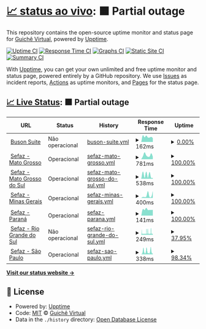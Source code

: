 # [📈 status ao vivo](https://guichevirtual.github.io/statuspage): <!--live status--> **🟧 Partial outage**

This repository contains the open-source uptime monitor and status page for [Guichê Virtual](https://www.guichevirtual.com.br), powered by [Upptime](https://github.com/upptime/upptime).

[![Uptime CI](https://github.com/guichevirtual/statuspage/workflows/Uptime%20CI/badge.svg)](https://github.com/guichevirtual/statuspage/actions?query=workflow%3A%22Uptime+CI%22)
[![Response Time CI](https://github.com/guichevirtual/statuspage/workflows/Response%20Time%20CI/badge.svg)](https://github.com/guichevirtual/statuspage/actions?query=workflow%3A%22Response+Time+CI%22)
[![Graphs CI](https://github.com/guichevirtual/statuspage/workflows/Graphs%20CI/badge.svg)](https://github.com/guichevirtual/statuspage/actions?query=workflow%3A%22Graphs+CI%22)
[![Static Site CI](https://github.com/guichevirtual/statuspage/workflows/Static%20Site%20CI/badge.svg)](https://github.com/guichevirtual/statuspage/actions?query=workflow%3A%22Static+Site+CI%22)
[![Summary CI](https://github.com/guichevirtual/statuspage/workflows/Summary%20CI/badge.svg)](https://github.com/guichevirtual/statuspage/actions?query=workflow%3A%22Summary+CI%22)

With [Upptime](https://upptime.js.org), you can get your own unlimited and free uptime monitor and status page, powered entirely by a GitHub repository. We use [Issues](https://github.com/guichevirtual/statuspage/issues) as incident reports, [Actions](https://github.com/guichevirtual/statuspage/actions) as uptime monitors, and [Pages](https://guichevirtual.github.io/statuspage) for the status page.

## [📈 Live Status](https://demo.upptime.js.org): <!--live status--> **🟧 Partial outage**

<!--start: status pages-->
<!-- This summary is generated by Upptime (https://github.com/upptime/upptime) -->
<!-- Do not edit this manually, your changes will be overwritten -->
<!-- prettier-ignore -->
| URL | Status | History | Response Time | Uptime |
| --- | ------ | ------- | ------------- | ------ |
| <img alt="" src="https://icons.duckduckgo.com/ip3/buson.com.br.ico" height="13"> [Buson Suite](https://buson.com.br/suite) | Não operacional | [buson-suite.yml](https://github.com/guichevirtual/statuspage/commits/HEAD/history/buson-suite.yml) | <details><summary><img alt="Response time graph" src="./graphs/buson-suite/response-time-week.png" height="20"> 162ms</summary><br><a href="https://status.buson.com.br/history/buson-suite"><img alt="Response time 224" src="https://img.shields.io/endpoint?url=https%3A%2F%2Fraw.githubusercontent.com%2Fguichevirtual%2Fstatuspage%2FHEAD%2Fapi%2Fbuson-suite%2Fresponse-time.json"></a><br><a href="https://status.buson.com.br/history/buson-suite"><img alt="24-hour response time 126" src="https://img.shields.io/endpoint?url=https%3A%2F%2Fraw.githubusercontent.com%2Fguichevirtual%2Fstatuspage%2FHEAD%2Fapi%2Fbuson-suite%2Fresponse-time-day.json"></a><br><a href="https://status.buson.com.br/history/buson-suite"><img alt="7-day response time 162" src="https://img.shields.io/endpoint?url=https%3A%2F%2Fraw.githubusercontent.com%2Fguichevirtual%2Fstatuspage%2FHEAD%2Fapi%2Fbuson-suite%2Fresponse-time-week.json"></a><br><a href="https://status.buson.com.br/history/buson-suite"><img alt="30-day response time 197" src="https://img.shields.io/endpoint?url=https%3A%2F%2Fraw.githubusercontent.com%2Fguichevirtual%2Fstatuspage%2FHEAD%2Fapi%2Fbuson-suite%2Fresponse-time-month.json"></a><br><a href="https://status.buson.com.br/history/buson-suite"><img alt="1-year response time 226" src="https://img.shields.io/endpoint?url=https%3A%2F%2Fraw.githubusercontent.com%2Fguichevirtual%2Fstatuspage%2FHEAD%2Fapi%2Fbuson-suite%2Fresponse-time-year.json"></a></details> | <details><summary><a href="https://status.buson.com.br/history/buson-suite">0.00%</a></summary><a href="https://status.buson.com.br/history/buson-suite"><img alt="All-time uptime 3.28%" src="https://img.shields.io/endpoint?url=https%3A%2F%2Fraw.githubusercontent.com%2Fguichevirtual%2Fstatuspage%2FHEAD%2Fapi%2Fbuson-suite%2Fuptime.json"></a><br><a href="https://status.buson.com.br/history/buson-suite"><img alt="24-hour uptime 0.00%" src="https://img.shields.io/endpoint?url=https%3A%2F%2Fraw.githubusercontent.com%2Fguichevirtual%2Fstatuspage%2FHEAD%2Fapi%2Fbuson-suite%2Fuptime-day.json"></a><br><a href="https://status.buson.com.br/history/buson-suite"><img alt="7-day uptime 0.00%" src="https://img.shields.io/endpoint?url=https%3A%2F%2Fraw.githubusercontent.com%2Fguichevirtual%2Fstatuspage%2FHEAD%2Fapi%2Fbuson-suite%2Fuptime-week.json"></a><br><a href="https://status.buson.com.br/history/buson-suite"><img alt="30-day uptime 0.00%" src="https://img.shields.io/endpoint?url=https%3A%2F%2Fraw.githubusercontent.com%2Fguichevirtual%2Fstatuspage%2FHEAD%2Fapi%2Fbuson-suite%2Fuptime-month.json"></a><br><a href="https://status.buson.com.br/history/buson-suite"><img alt="1-year uptime 3.72%" src="https://img.shields.io/endpoint?url=https%3A%2F%2Fraw.githubusercontent.com%2Fguichevirtual%2Fstatuspage%2FHEAD%2Fapi%2Fbuson-suite%2Fuptime-year.json"></a></details>
| <img alt="" src="https://icons.duckduckgo.com/ip3/onboardapi.guichepass.com.br.ico" height="13"> [Sefaz - Mato Grosso](https://onboardapi.guichepass.com.br/sefaz?code=5) | Operacional | [sefaz-mato-grosso.yml](https://github.com/guichevirtual/statuspage/commits/HEAD/history/sefaz-mato-grosso.yml) | <details><summary><img alt="Response time graph" src="./graphs/sefaz-mato-grosso/response-time-week.png" height="20"> 781ms</summary><br><a href="https://status.buson.com.br/history/sefaz-mato-grosso"><img alt="Response time 1677" src="https://img.shields.io/endpoint?url=https%3A%2F%2Fraw.githubusercontent.com%2Fguichevirtual%2Fstatuspage%2FHEAD%2Fapi%2Fsefaz-mato-grosso%2Fresponse-time.json"></a><br><a href="https://status.buson.com.br/history/sefaz-mato-grosso"><img alt="24-hour response time 494" src="https://img.shields.io/endpoint?url=https%3A%2F%2Fraw.githubusercontent.com%2Fguichevirtual%2Fstatuspage%2FHEAD%2Fapi%2Fsefaz-mato-grosso%2Fresponse-time-day.json"></a><br><a href="https://status.buson.com.br/history/sefaz-mato-grosso"><img alt="7-day response time 781" src="https://img.shields.io/endpoint?url=https%3A%2F%2Fraw.githubusercontent.com%2Fguichevirtual%2Fstatuspage%2FHEAD%2Fapi%2Fsefaz-mato-grosso%2Fresponse-time-week.json"></a><br><a href="https://status.buson.com.br/history/sefaz-mato-grosso"><img alt="30-day response time 826" src="https://img.shields.io/endpoint?url=https%3A%2F%2Fraw.githubusercontent.com%2Fguichevirtual%2Fstatuspage%2FHEAD%2Fapi%2Fsefaz-mato-grosso%2Fresponse-time-month.json"></a><br><a href="https://status.buson.com.br/history/sefaz-mato-grosso"><img alt="1-year response time 1656" src="https://img.shields.io/endpoint?url=https%3A%2F%2Fraw.githubusercontent.com%2Fguichevirtual%2Fstatuspage%2FHEAD%2Fapi%2Fsefaz-mato-grosso%2Fresponse-time-year.json"></a></details> | <details><summary><a href="https://status.buson.com.br/history/sefaz-mato-grosso">100.00%</a></summary><a href="https://status.buson.com.br/history/sefaz-mato-grosso"><img alt="All-time uptime 90.50%" src="https://img.shields.io/endpoint?url=https%3A%2F%2Fraw.githubusercontent.com%2Fguichevirtual%2Fstatuspage%2FHEAD%2Fapi%2Fsefaz-mato-grosso%2Fuptime.json"></a><br><a href="https://status.buson.com.br/history/sefaz-mato-grosso"><img alt="24-hour uptime 100.00%" src="https://img.shields.io/endpoint?url=https%3A%2F%2Fraw.githubusercontent.com%2Fguichevirtual%2Fstatuspage%2FHEAD%2Fapi%2Fsefaz-mato-grosso%2Fuptime-day.json"></a><br><a href="https://status.buson.com.br/history/sefaz-mato-grosso"><img alt="7-day uptime 100.00%" src="https://img.shields.io/endpoint?url=https%3A%2F%2Fraw.githubusercontent.com%2Fguichevirtual%2Fstatuspage%2FHEAD%2Fapi%2Fsefaz-mato-grosso%2Fuptime-week.json"></a><br><a href="https://status.buson.com.br/history/sefaz-mato-grosso"><img alt="30-day uptime 97.24%" src="https://img.shields.io/endpoint?url=https%3A%2F%2Fraw.githubusercontent.com%2Fguichevirtual%2Fstatuspage%2FHEAD%2Fapi%2Fsefaz-mato-grosso%2Fuptime-month.json"></a><br><a href="https://status.buson.com.br/history/sefaz-mato-grosso"><img alt="1-year uptime 86.21%" src="https://img.shields.io/endpoint?url=https%3A%2F%2Fraw.githubusercontent.com%2Fguichevirtual%2Fstatuspage%2FHEAD%2Fapi%2Fsefaz-mato-grosso%2Fuptime-year.json"></a></details>
| <img alt="" src="https://icons.duckduckgo.com/ip3/onboardapi.guichepass.com.br.ico" height="13"> [Sefaz - Mato Grosso do Sul](https://onboardapi.guichepass.com.br/sefaz?code=4) | Operacional | [sefaz-mato-grosso-do-sul.yml](https://github.com/guichevirtual/statuspage/commits/HEAD/history/sefaz-mato-grosso-do-sul.yml) | <details><summary><img alt="Response time graph" src="./graphs/sefaz-mato-grosso-do-sul/response-time-week.png" height="20"> 538ms</summary><br><a href="https://status.buson.com.br/history/sefaz-mato-grosso-do-sul"><img alt="Response time 1143" src="https://img.shields.io/endpoint?url=https%3A%2F%2Fraw.githubusercontent.com%2Fguichevirtual%2Fstatuspage%2FHEAD%2Fapi%2Fsefaz-mato-grosso-do-sul%2Fresponse-time.json"></a><br><a href="https://status.buson.com.br/history/sefaz-mato-grosso-do-sul"><img alt="24-hour response time 130" src="https://img.shields.io/endpoint?url=https%3A%2F%2Fraw.githubusercontent.com%2Fguichevirtual%2Fstatuspage%2FHEAD%2Fapi%2Fsefaz-mato-grosso-do-sul%2Fresponse-time-day.json"></a><br><a href="https://status.buson.com.br/history/sefaz-mato-grosso-do-sul"><img alt="7-day response time 538" src="https://img.shields.io/endpoint?url=https%3A%2F%2Fraw.githubusercontent.com%2Fguichevirtual%2Fstatuspage%2FHEAD%2Fapi%2Fsefaz-mato-grosso-do-sul%2Fresponse-time-week.json"></a><br><a href="https://status.buson.com.br/history/sefaz-mato-grosso-do-sul"><img alt="30-day response time 443" src="https://img.shields.io/endpoint?url=https%3A%2F%2Fraw.githubusercontent.com%2Fguichevirtual%2Fstatuspage%2FHEAD%2Fapi%2Fsefaz-mato-grosso-do-sul%2Fresponse-time-month.json"></a><br><a href="https://status.buson.com.br/history/sefaz-mato-grosso-do-sul"><img alt="1-year response time 1155" src="https://img.shields.io/endpoint?url=https%3A%2F%2Fraw.githubusercontent.com%2Fguichevirtual%2Fstatuspage%2FHEAD%2Fapi%2Fsefaz-mato-grosso-do-sul%2Fresponse-time-year.json"></a></details> | <details><summary><a href="https://status.buson.com.br/history/sefaz-mato-grosso-do-sul">100.00%</a></summary><a href="https://status.buson.com.br/history/sefaz-mato-grosso-do-sul"><img alt="All-time uptime 98.66%" src="https://img.shields.io/endpoint?url=https%3A%2F%2Fraw.githubusercontent.com%2Fguichevirtual%2Fstatuspage%2FHEAD%2Fapi%2Fsefaz-mato-grosso-do-sul%2Fuptime.json"></a><br><a href="https://status.buson.com.br/history/sefaz-mato-grosso-do-sul"><img alt="24-hour uptime 100.00%" src="https://img.shields.io/endpoint?url=https%3A%2F%2Fraw.githubusercontent.com%2Fguichevirtual%2Fstatuspage%2FHEAD%2Fapi%2Fsefaz-mato-grosso-do-sul%2Fuptime-day.json"></a><br><a href="https://status.buson.com.br/history/sefaz-mato-grosso-do-sul"><img alt="7-day uptime 100.00%" src="https://img.shields.io/endpoint?url=https%3A%2F%2Fraw.githubusercontent.com%2Fguichevirtual%2Fstatuspage%2FHEAD%2Fapi%2Fsefaz-mato-grosso-do-sul%2Fuptime-week.json"></a><br><a href="https://status.buson.com.br/history/sefaz-mato-grosso-do-sul"><img alt="30-day uptime 99.79%" src="https://img.shields.io/endpoint?url=https%3A%2F%2Fraw.githubusercontent.com%2Fguichevirtual%2Fstatuspage%2FHEAD%2Fapi%2Fsefaz-mato-grosso-do-sul%2Fuptime-month.json"></a><br><a href="https://status.buson.com.br/history/sefaz-mato-grosso-do-sul"><img alt="1-year uptime 98.34%" src="https://img.shields.io/endpoint?url=https%3A%2F%2Fraw.githubusercontent.com%2Fguichevirtual%2Fstatuspage%2FHEAD%2Fapi%2Fsefaz-mato-grosso-do-sul%2Fuptime-year.json"></a></details>
| <img alt="" src="https://icons.duckduckgo.com/ip3/onboardapi.guichepass.com.br.ico" height="13"> [Sefaz - Minas Gerais](https://onboardapi.guichepass.com.br/sefaz?code=1) | Operacional | [sefaz-minas-gerais.yml](https://github.com/guichevirtual/statuspage/commits/HEAD/history/sefaz-minas-gerais.yml) | <details><summary><img alt="Response time graph" src="./graphs/sefaz-minas-gerais/response-time-week.png" height="20"> 400ms</summary><br><a href="https://status.buson.com.br/history/sefaz-minas-gerais"><img alt="Response time 984" src="https://img.shields.io/endpoint?url=https%3A%2F%2Fraw.githubusercontent.com%2Fguichevirtual%2Fstatuspage%2FHEAD%2Fapi%2Fsefaz-minas-gerais%2Fresponse-time.json"></a><br><a href="https://status.buson.com.br/history/sefaz-minas-gerais"><img alt="24-hour response time 1042" src="https://img.shields.io/endpoint?url=https%3A%2F%2Fraw.githubusercontent.com%2Fguichevirtual%2Fstatuspage%2FHEAD%2Fapi%2Fsefaz-minas-gerais%2Fresponse-time-day.json"></a><br><a href="https://status.buson.com.br/history/sefaz-minas-gerais"><img alt="7-day response time 400" src="https://img.shields.io/endpoint?url=https%3A%2F%2Fraw.githubusercontent.com%2Fguichevirtual%2Fstatuspage%2FHEAD%2Fapi%2Fsefaz-minas-gerais%2Fresponse-time-week.json"></a><br><a href="https://status.buson.com.br/history/sefaz-minas-gerais"><img alt="30-day response time 326" src="https://img.shields.io/endpoint?url=https%3A%2F%2Fraw.githubusercontent.com%2Fguichevirtual%2Fstatuspage%2FHEAD%2Fapi%2Fsefaz-minas-gerais%2Fresponse-time-month.json"></a><br><a href="https://status.buson.com.br/history/sefaz-minas-gerais"><img alt="1-year response time 971" src="https://img.shields.io/endpoint?url=https%3A%2F%2Fraw.githubusercontent.com%2Fguichevirtual%2Fstatuspage%2FHEAD%2Fapi%2Fsefaz-minas-gerais%2Fresponse-time-year.json"></a></details> | <details><summary><a href="https://status.buson.com.br/history/sefaz-minas-gerais">100.00%</a></summary><a href="https://status.buson.com.br/history/sefaz-minas-gerais"><img alt="All-time uptime 97.16%" src="https://img.shields.io/endpoint?url=https%3A%2F%2Fraw.githubusercontent.com%2Fguichevirtual%2Fstatuspage%2FHEAD%2Fapi%2Fsefaz-minas-gerais%2Fuptime.json"></a><br><a href="https://status.buson.com.br/history/sefaz-minas-gerais"><img alt="24-hour uptime 100.00%" src="https://img.shields.io/endpoint?url=https%3A%2F%2Fraw.githubusercontent.com%2Fguichevirtual%2Fstatuspage%2FHEAD%2Fapi%2Fsefaz-minas-gerais%2Fuptime-day.json"></a><br><a href="https://status.buson.com.br/history/sefaz-minas-gerais"><img alt="7-day uptime 100.00%" src="https://img.shields.io/endpoint?url=https%3A%2F%2Fraw.githubusercontent.com%2Fguichevirtual%2Fstatuspage%2FHEAD%2Fapi%2Fsefaz-minas-gerais%2Fuptime-week.json"></a><br><a href="https://status.buson.com.br/history/sefaz-minas-gerais"><img alt="30-day uptime 96.05%" src="https://img.shields.io/endpoint?url=https%3A%2F%2Fraw.githubusercontent.com%2Fguichevirtual%2Fstatuspage%2FHEAD%2Fapi%2Fsefaz-minas-gerais%2Fuptime-month.json"></a><br><a href="https://status.buson.com.br/history/sefaz-minas-gerais"><img alt="1-year uptime 96.56%" src="https://img.shields.io/endpoint?url=https%3A%2F%2Fraw.githubusercontent.com%2Fguichevirtual%2Fstatuspage%2FHEAD%2Fapi%2Fsefaz-minas-gerais%2Fuptime-year.json"></a></details>
| <img alt="" src="https://icons.duckduckgo.com/ip3/onboardapi.guichepass.com.br.ico" height="13"> [Sefaz - Paraná](https://onboardapi.guichepass.com.br/sefaz?code=6) | Operacional | [sefaz-parana.yml](https://github.com/guichevirtual/statuspage/commits/HEAD/history/sefaz-parana.yml) | <details><summary><img alt="Response time graph" src="./graphs/sefaz-parana/response-time-week.png" height="20"> 141ms</summary><br><a href="https://status.buson.com.br/history/sefaz-parana"><img alt="Response time 1015" src="https://img.shields.io/endpoint?url=https%3A%2F%2Fraw.githubusercontent.com%2Fguichevirtual%2Fstatuspage%2FHEAD%2Fapi%2Fsefaz-parana%2Fresponse-time.json"></a><br><a href="https://status.buson.com.br/history/sefaz-parana"><img alt="24-hour response time 133" src="https://img.shields.io/endpoint?url=https%3A%2F%2Fraw.githubusercontent.com%2Fguichevirtual%2Fstatuspage%2FHEAD%2Fapi%2Fsefaz-parana%2Fresponse-time-day.json"></a><br><a href="https://status.buson.com.br/history/sefaz-parana"><img alt="7-day response time 141" src="https://img.shields.io/endpoint?url=https%3A%2F%2Fraw.githubusercontent.com%2Fguichevirtual%2Fstatuspage%2FHEAD%2Fapi%2Fsefaz-parana%2Fresponse-time-week.json"></a><br><a href="https://status.buson.com.br/history/sefaz-parana"><img alt="30-day response time 345" src="https://img.shields.io/endpoint?url=https%3A%2F%2Fraw.githubusercontent.com%2Fguichevirtual%2Fstatuspage%2FHEAD%2Fapi%2Fsefaz-parana%2Fresponse-time-month.json"></a><br><a href="https://status.buson.com.br/history/sefaz-parana"><img alt="1-year response time 1013" src="https://img.shields.io/endpoint?url=https%3A%2F%2Fraw.githubusercontent.com%2Fguichevirtual%2Fstatuspage%2FHEAD%2Fapi%2Fsefaz-parana%2Fresponse-time-year.json"></a></details> | <details><summary><a href="https://status.buson.com.br/history/sefaz-parana">100.00%</a></summary><a href="https://status.buson.com.br/history/sefaz-parana"><img alt="All-time uptime 99.53%" src="https://img.shields.io/endpoint?url=https%3A%2F%2Fraw.githubusercontent.com%2Fguichevirtual%2Fstatuspage%2FHEAD%2Fapi%2Fsefaz-parana%2Fuptime.json"></a><br><a href="https://status.buson.com.br/history/sefaz-parana"><img alt="24-hour uptime 100.00%" src="https://img.shields.io/endpoint?url=https%3A%2F%2Fraw.githubusercontent.com%2Fguichevirtual%2Fstatuspage%2FHEAD%2Fapi%2Fsefaz-parana%2Fuptime-day.json"></a><br><a href="https://status.buson.com.br/history/sefaz-parana"><img alt="7-day uptime 100.00%" src="https://img.shields.io/endpoint?url=https%3A%2F%2Fraw.githubusercontent.com%2Fguichevirtual%2Fstatuspage%2FHEAD%2Fapi%2Fsefaz-parana%2Fuptime-week.json"></a><br><a href="https://status.buson.com.br/history/sefaz-parana"><img alt="30-day uptime 100.00%" src="https://img.shields.io/endpoint?url=https%3A%2F%2Fraw.githubusercontent.com%2Fguichevirtual%2Fstatuspage%2FHEAD%2Fapi%2Fsefaz-parana%2Fuptime-month.json"></a><br><a href="https://status.buson.com.br/history/sefaz-parana"><img alt="1-year uptime 99.32%" src="https://img.shields.io/endpoint?url=https%3A%2F%2Fraw.githubusercontent.com%2Fguichevirtual%2Fstatuspage%2FHEAD%2Fapi%2Fsefaz-parana%2Fuptime-year.json"></a></details>
| <img alt="" src="https://icons.duckduckgo.com/ip3/onboardapi.guichepass.com.br.ico" height="13"> [Sefaz - Rio Grande do Sul](https://onboardapi.guichepass.com.br/sefaz?code=2) | Não operacional | [sefaz-rio-grande-do-sul.yml](https://github.com/guichevirtual/statuspage/commits/HEAD/history/sefaz-rio-grande-do-sul.yml) | <details><summary><img alt="Response time graph" src="./graphs/sefaz-rio-grande-do-sul/response-time-week.png" height="20"> 249ms</summary><br><a href="https://status.buson.com.br/history/sefaz-rio-grande-do-sul"><img alt="Response time 886" src="https://img.shields.io/endpoint?url=https%3A%2F%2Fraw.githubusercontent.com%2Fguichevirtual%2Fstatuspage%2FHEAD%2Fapi%2Fsefaz-rio-grande-do-sul%2Fresponse-time.json"></a><br><a href="https://status.buson.com.br/history/sefaz-rio-grande-do-sul"><img alt="24-hour response time 154" src="https://img.shields.io/endpoint?url=https%3A%2F%2Fraw.githubusercontent.com%2Fguichevirtual%2Fstatuspage%2FHEAD%2Fapi%2Fsefaz-rio-grande-do-sul%2Fresponse-time-day.json"></a><br><a href="https://status.buson.com.br/history/sefaz-rio-grande-do-sul"><img alt="7-day response time 249" src="https://img.shields.io/endpoint?url=https%3A%2F%2Fraw.githubusercontent.com%2Fguichevirtual%2Fstatuspage%2FHEAD%2Fapi%2Fsefaz-rio-grande-do-sul%2Fresponse-time-week.json"></a><br><a href="https://status.buson.com.br/history/sefaz-rio-grande-do-sul"><img alt="30-day response time 314" src="https://img.shields.io/endpoint?url=https%3A%2F%2Fraw.githubusercontent.com%2Fguichevirtual%2Fstatuspage%2FHEAD%2Fapi%2Fsefaz-rio-grande-do-sul%2Fresponse-time-month.json"></a><br><a href="https://status.buson.com.br/history/sefaz-rio-grande-do-sul"><img alt="1-year response time 856" src="https://img.shields.io/endpoint?url=https%3A%2F%2Fraw.githubusercontent.com%2Fguichevirtual%2Fstatuspage%2FHEAD%2Fapi%2Fsefaz-rio-grande-do-sul%2Fresponse-time-year.json"></a></details> | <details><summary><a href="https://status.buson.com.br/history/sefaz-rio-grande-do-sul">37.95%</a></summary><a href="https://status.buson.com.br/history/sefaz-rio-grande-do-sul"><img alt="All-time uptime 95.88%" src="https://img.shields.io/endpoint?url=https%3A%2F%2Fraw.githubusercontent.com%2Fguichevirtual%2Fstatuspage%2FHEAD%2Fapi%2Fsefaz-rio-grande-do-sul%2Fuptime.json"></a><br><a href="https://status.buson.com.br/history/sefaz-rio-grande-do-sul"><img alt="24-hour uptime 42.98%" src="https://img.shields.io/endpoint?url=https%3A%2F%2Fraw.githubusercontent.com%2Fguichevirtual%2Fstatuspage%2FHEAD%2Fapi%2Fsefaz-rio-grande-do-sul%2Fuptime-day.json"></a><br><a href="https://status.buson.com.br/history/sefaz-rio-grande-do-sul"><img alt="7-day uptime 37.95%" src="https://img.shields.io/endpoint?url=https%3A%2F%2Fraw.githubusercontent.com%2Fguichevirtual%2Fstatuspage%2FHEAD%2Fapi%2Fsefaz-rio-grande-do-sul%2Fuptime-week.json"></a><br><a href="https://status.buson.com.br/history/sefaz-rio-grande-do-sul"><img alt="30-day uptime 28.10%" src="https://img.shields.io/endpoint?url=https%3A%2F%2Fraw.githubusercontent.com%2Fguichevirtual%2Fstatuspage%2FHEAD%2Fapi%2Fsefaz-rio-grande-do-sul%2Fuptime-month.json"></a><br><a href="https://status.buson.com.br/history/sefaz-rio-grande-do-sul"><img alt="1-year uptime 93.95%" src="https://img.shields.io/endpoint?url=https%3A%2F%2Fraw.githubusercontent.com%2Fguichevirtual%2Fstatuspage%2FHEAD%2Fapi%2Fsefaz-rio-grande-do-sul%2Fuptime-year.json"></a></details>
| <img alt="" src="https://icons.duckduckgo.com/ip3/onboardapi.guichepass.com.br.ico" height="13"> [Sefaz - São Paulo](https://onboardapi.guichepass.com.br/sefaz?code=3) | Operacional | [sefaz-sao-paulo.yml](https://github.com/guichevirtual/statuspage/commits/HEAD/history/sefaz-sao-paulo.yml) | <details><summary><img alt="Response time graph" src="./graphs/sefaz-sao-paulo/response-time-week.png" height="20"> 338ms</summary><br><a href="https://status.buson.com.br/history/sefaz-sao-paulo"><img alt="Response time 987" src="https://img.shields.io/endpoint?url=https%3A%2F%2Fraw.githubusercontent.com%2Fguichevirtual%2Fstatuspage%2FHEAD%2Fapi%2Fsefaz-sao-paulo%2Fresponse-time.json"></a><br><a href="https://status.buson.com.br/history/sefaz-sao-paulo"><img alt="24-hour response time 148" src="https://img.shields.io/endpoint?url=https%3A%2F%2Fraw.githubusercontent.com%2Fguichevirtual%2Fstatuspage%2FHEAD%2Fapi%2Fsefaz-sao-paulo%2Fresponse-time-day.json"></a><br><a href="https://status.buson.com.br/history/sefaz-sao-paulo"><img alt="7-day response time 338" src="https://img.shields.io/endpoint?url=https%3A%2F%2Fraw.githubusercontent.com%2Fguichevirtual%2Fstatuspage%2FHEAD%2Fapi%2Fsefaz-sao-paulo%2Fresponse-time-week.json"></a><br><a href="https://status.buson.com.br/history/sefaz-sao-paulo"><img alt="30-day response time 341" src="https://img.shields.io/endpoint?url=https%3A%2F%2Fraw.githubusercontent.com%2Fguichevirtual%2Fstatuspage%2FHEAD%2Fapi%2Fsefaz-sao-paulo%2Fresponse-time-month.json"></a><br><a href="https://status.buson.com.br/history/sefaz-sao-paulo"><img alt="1-year response time 956" src="https://img.shields.io/endpoint?url=https%3A%2F%2Fraw.githubusercontent.com%2Fguichevirtual%2Fstatuspage%2FHEAD%2Fapi%2Fsefaz-sao-paulo%2Fresponse-time-year.json"></a></details> | <details><summary><a href="https://status.buson.com.br/history/sefaz-sao-paulo">98.34%</a></summary><a href="https://status.buson.com.br/history/sefaz-sao-paulo"><img alt="All-time uptime 96.13%" src="https://img.shields.io/endpoint?url=https%3A%2F%2Fraw.githubusercontent.com%2Fguichevirtual%2Fstatuspage%2FHEAD%2Fapi%2Fsefaz-sao-paulo%2Fuptime.json"></a><br><a href="https://status.buson.com.br/history/sefaz-sao-paulo"><img alt="24-hour uptime 96.86%" src="https://img.shields.io/endpoint?url=https%3A%2F%2Fraw.githubusercontent.com%2Fguichevirtual%2Fstatuspage%2FHEAD%2Fapi%2Fsefaz-sao-paulo%2Fuptime-day.json"></a><br><a href="https://status.buson.com.br/history/sefaz-sao-paulo"><img alt="7-day uptime 98.34%" src="https://img.shields.io/endpoint?url=https%3A%2F%2Fraw.githubusercontent.com%2Fguichevirtual%2Fstatuspage%2FHEAD%2Fapi%2Fsefaz-sao-paulo%2Fuptime-week.json"></a><br><a href="https://status.buson.com.br/history/sefaz-sao-paulo"><img alt="30-day uptime 92.79%" src="https://img.shields.io/endpoint?url=https%3A%2F%2Fraw.githubusercontent.com%2Fguichevirtual%2Fstatuspage%2FHEAD%2Fapi%2Fsefaz-sao-paulo%2Fuptime-month.json"></a><br><a href="https://status.buson.com.br/history/sefaz-sao-paulo"><img alt="1-year uptime 94.31%" src="https://img.shields.io/endpoint?url=https%3A%2F%2Fraw.githubusercontent.com%2Fguichevirtual%2Fstatuspage%2FHEAD%2Fapi%2Fsefaz-sao-paulo%2Fuptime-year.json"></a></details>

<!--end: status pages-->

[**Visit our status website →**](https://guichevirtual.github.io/statuspage)

## 📄 License

- Powered by: [Upptime](https://github.com/upptime/upptime)
- Code: [MIT](./LICENSE) © [Guichê Virtual](https://www.guichevirtual.com.br)
- Data in the `./history` directory: [Open Database License](https://opendatacommons.org/licenses/odbl/1-0/)

